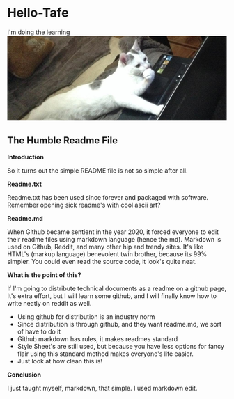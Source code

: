 # Hello-Tafe
I'm doing the learning
![](longcat.png)
## The Humble Readme File
**Introduction**

So it turns out the simple README file is not so simple after all.

**Readme.txt**

Readme.txt has been used since forever and packaged with software. Remember opening sick readme's with cool ascii art?

**Readme.md**

When Github became sentient in the year 2020, it forced everyone to edit their readme files using markdown language (hence the md). Markdown is used on Github, Reddit, and many other hip and trendy sites. It's like HTML's (markup language) benevolent twin brother, because its 99% simpler. You could even read the source code, it look's quite neat.

**What is the point of this?**

If I'm going to distribute technical documents as a readme on a github page, It's extra effort, but I will learn some github, and I will finally know how to write neatly on reddit as well.

* Using github for distribution is an industry norm
* Since distribution is through github, and they want readme.md, we sort of have to do it
* Github markdown has rules, it makes readmes standard
* Style Sheet's are still used, but because you have less options for fancy flair using this standard method makes everyone's life easier.
* Just look at how clean this is!

**Conclusion**

I just taught myself, markdown, that simple. I used markdown edit. 
